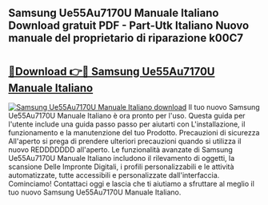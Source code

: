 ## Samsung Ue55Au7170U Manuale Italiano Download gratuit PDF - Part-Utk Italiano Nuovo manuale del proprietario di riparazione k00C7

# <h2><a href="http://dfgfjk.blite.top/?on=Samsung+Ue55Au7170U+Manuale+Italiano">🔗Download 👉🔴 Samsung Ue55Au7170U Manuale Italiano</a></h2>

[![Samsung Ue55Au7170U Manuale Italiano download](https://i.imgur.com/lujVjoI.png)](http://dfgfjk.blite.top/?on=Samsung+Ue55Au7170U+Manuale+Italiano)
Il tuo nuovo Samsung Ue55Au7170U Manuale Italiano è ora pronto per l'uso. Questa guida per l'utente include una guida passo passo per aiutarti con L'installazione, il funzionamento e la manutenzione del tuo Prodotto. Precauzioni di sicurezza All'aperto si prega di prendere ulteriori precauzioni quando si utilizza il nuovo REDDDDDDD all'aperto. Le funzionalità avanzate di Samsung Ue55Au7170U Manuale Italiano includono il rilevamento di oggetti, la scansione Delle Impronte Digitali, i profili personalizzabili e le attività automatizzate, tutte accessibili e personalizzate dall'interfaccia. Cominciamo! Contattaci oggi e lascia che ti aiutiamo a sfruttare al meglio il tuo nuovo Samsung Ue55Au7170U Manuale Italiano.

